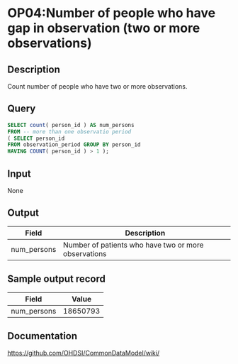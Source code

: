 # OP04:Number of people who have gap in observation (two or more observations)

## Description
Count number of people who have two or more observations.

## Query
```sql
SELECT count( person_id ) AS num_persons
FROM -- more than one observatio period
( SELECT person_id
FROM observation_period GROUP BY person_id
HAVING COUNT( person_id ) > 1 );
```

## Input

None

## Output

|  Field |  Description |
| --- | --- |
| num_persons |  Number of patients who have two or more observations |

## Sample output record

|  Field |  Value |
| --- | --- |
| num_persons |  18650793 |



## Documentation
https://github.com/OHDSI/CommonDataModel/wiki/

